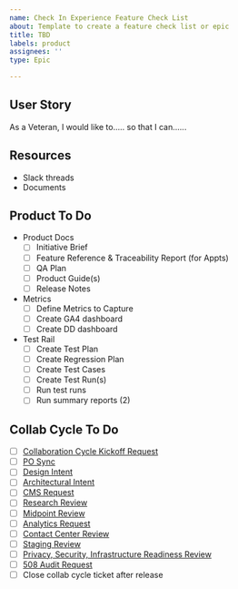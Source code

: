 ```yaml
---
name: Check In Experience Feature Check List
about: Template to create a feature check list or epic
title: TBD
labels: product
assignees: ''
type: Epic

---
```


## User Story
As a Veteran, I would like to..... so that I can......

## Resources
 - Slack threads
 - Documents

## Product To Do
- Product Docs
    - [ ] Initiative Brief
    - [ ] Feature Reference & Traceability Report (for Appts)
    - [ ] QA Plan
    - [ ] Product Guide(s)
    - [ ] Release Notes
- Metrics
    - [ ] Define Metrics to Capture
    - [ ] Create GA4 dashboard
    - [ ] Create DD dashboard
- Test Rail 
    - [ ] Create Test Plan
    - [ ] Create Regression Plan
    - [ ] Create Test Cases
    - [ ] Create Test Run(s)    
    - [ ] Run test runs
    - [ ] Run summary reports (2)

## Collab Cycle To Do
- [ ] [Collaboration Cycle Kickoff Request](https://depo-platform-documentation.scrollhelp.site/collaboration-cycle/collaboration-cycle-kickoff)
- [ ] [PO Sync](https://depo-platform-documentation.scrollhelp.site/collaboration-cycle/po-sync)
- [ ] [Design Intent](https://depo-platform-documentation.scrollhelp.site/collaboration-cycle/design-intent)
- [ ] [Architectural Intent](https://depo-platform-documentation.scrollhelp.site/collaboration-cycle/architecture-intent)
- [ ] [CMS Request](https://depo-platform-documentation.scrollhelp.site/collaboration-cycle/cms-request)
- [ ] [Research Review](https://depo-platform-documentation.scrollhelp.site/collaboration-cycle/research-review)
- [ ] [Midpoint Review](https://depo-platform-documentation.scrollhelp.site/collaboration-cycle/midpoint-review)
- [ ] [Analytics Request](https://depo-platform-documentation.scrollhelp.site/collaboration-cycle/analytics-request)
- [ ] [Contact Center Review](https://depo-platform-documentation.scrollhelp.site/collaboration-cycle/contact-center-review)
- [ ] [Staging Review](https://depo-platform-documentation.scrollhelp.site/collaboration-cycle/staging-review)
- [ ] [Privacy, Security, Infrastructure Readiness Review](https://depo-platform-documentation.scrollhelp.site/collaboration-cycle/privacy-security-infrastructure-readiness-review)
- [ ] [508 Audit Request](https://depo-platform-documentation.scrollhelp.site/developer-docs/request-support-from-the-va-508-office)
- [ ] Close collab cycle ticket after release
